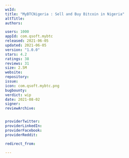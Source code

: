 ```yaml
---
wsId: 
title: "MyBTCNigeria : Sell and Buy Bitcoin in Nigeria"
altTitle: 
authors:

users: 1000
appId: com.qsoft.mybtc
released: 2021-06-05
updated: 2021-06-05
version: "1.0.0"
stars: 4.2
ratings: 38
reviews: 31
size: 2.5M
website: 
repository: 
issue: 
icon: com.qsoft.mybtc.png
bugbounty: 
verdict: wip
date: 2021-08-02
signer: 
reviewArchive:


providerTwitter: 
providerLinkedIn: 
providerFacebook: 
providerReddit: 

redirect_from:

---
```



